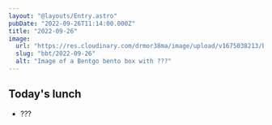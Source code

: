 ```yaml
---
layout: "@layouts/Entry.astro"
pubDate: "2022-09-26T11:14:00.000Z"
title: "2022-09-26"
image:
  url: "https://res.cloudinary.com/drmor38ma/image/upload/v1675038213/bbt/2022-09-26.jpg"
  slug: "bbt/2022-09-26"
  alt: "Image of a Bentgo bento box with ???"
---
```


## Today's lunch

- ???
